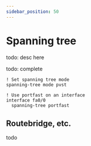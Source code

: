 ```yaml
---
sidebar_position: 50
---
```


# Spanning tree

todo: desc here

todo: complete

```cisco-ios
! Set spanning tree mode
spanning-tree mode pvst

! Use portfast on an interface
interface fa0/0
  spanning-tree portfast
```

## Routebridge, etc.

todo
